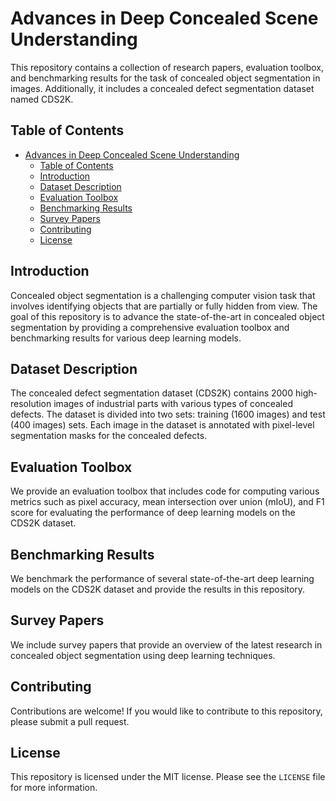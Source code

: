 # Advances in Deep Concealed Scene Understanding

This repository contains a collection of research papers, evaluation toolbox, and benchmarking results for the task of concealed object segmentation in images. Additionally, it includes a concealed defect segmentation dataset named CDS2K.

## Table of Contents

- [Advances in Deep Concealed Scene Understanding](#advances-in-deep-concealed-scene-understanding)
  - [Table of Contents](#table-of-contents)
  - [Introduction](#introduction)
  - [Dataset Description](#dataset-description)
  - [Evaluation Toolbox](#evaluation-toolbox)
  - [Benchmarking Results](#benchmarking-results)
  - [Survey Papers](#survey-papers)
  - [Contributing](#contributing)
  - [License](#license)

## Introduction

Concealed object segmentation is a challenging computer vision task that involves identifying objects that are partially or fully hidden from view. The goal of this repository is to advance the state-of-the-art in concealed object segmentation by providing a comprehensive evaluation toolbox and benchmarking results for various deep learning models.

## Dataset Description

The concealed defect segmentation dataset (CDS2K) contains 2000 high-resolution images of industrial parts with various types of concealed defects. The dataset is divided into two sets: training (1600 images) and test (400 images) sets. Each image in the dataset is annotated with pixel-level segmentation masks for the concealed defects.

## Evaluation Toolbox

We provide an evaluation toolbox that includes code for computing various metrics such as pixel accuracy, mean intersection over union (mIoU), and F1 score for evaluating the performance of deep learning models on the CDS2K dataset.

## Benchmarking Results

We benchmark the performance of several state-of-the-art deep learning models on the CDS2K dataset and provide the results in this repository.

## Survey Papers

We include survey papers that provide an overview of the latest research in concealed object segmentation using deep learning techniques.

## Contributing

Contributions are welcome! If you would like to contribute to this repository, please submit a pull request.

## License

This repository is licensed under the MIT license. Please see the `LICENSE` file for more information.